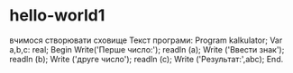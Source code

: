 # hello-world1
вчимося створювати сховище
Текст програми: 
Program kalkulator;
Var a,b,c: real;
Begin
Write('Перше число:');
readln (a);
Write ('Ввести знак');
readln (b);
Write ('друге число');
readln (c);
Write ('Результат:',abc);
End.
